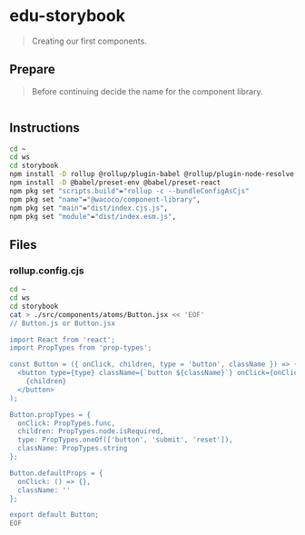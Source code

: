 # edu-storybook

> Creating our first components.

## Prepare

> Before continuing decide the name for the component library.

```bash
```


## Instructions

```bash
cd ~
cd ws
cd storybook
npm install -D rollup @rollup/plugin-babel @rollup/plugin-node-resolve @rollup/plugin-commonjs @rollup/plugin-replace @rollup/plugin-terser rollup-plugin-serve rollup-plugin-livereload
npm install -D @babel/preset-env @babel/preset-react
npm pkg set "scripts.build"="rollup -c --bundleConfigAsCjs"
npm pkg set "name"="@wacoco/component-library",
npm pkg set "main"="dist/index.cjs.js",
npm pkg set "module"="dist/index.esm.js",
```


## Files

### rollup.config.cjs

```bash
cd ~
cd ws
cd storybook
cat > ./src/components/atoms/Button.jsx << 'EOF'
// Button.js or Button.jsx

import React from 'react';
import PropTypes from 'prop-types';

const Button = ({ onClick, children, type = 'button', className }) => (
  <button type={type} className={`button ${className}`} onClick={onClick}>
    {children}
  </button>
);

Button.propTypes = {
  onClick: PropTypes.func,
  children: PropTypes.node.isRequired,
  type: PropTypes.oneOf(['button', 'submit', 'reset']),
  className: PropTypes.string
};

Button.defaultProps = {
  onClick: () => {},
  className: ''
};

export default Button;
EOF
```
